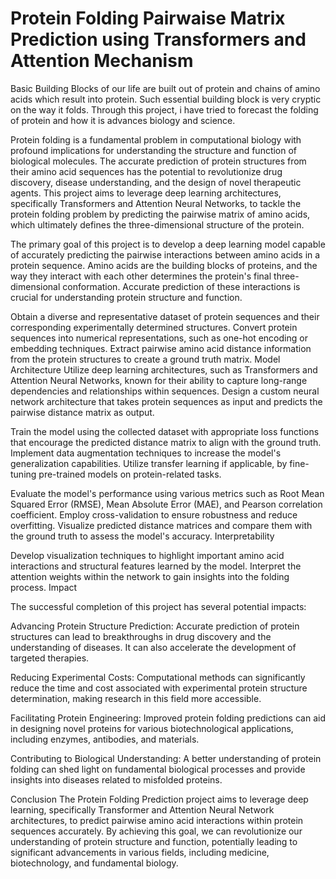 # Protein Folding Pairwaise Matrix Prediction using Transformers and Attention Mechanism
Basic Building Blocks of our life are built out of protein and chains of amino acids which result into protein. Such essential building block is very cryptic on the way it folds. Through this project, i have tried to forecast the folding of protein and how it is advances biology and science.


Protein folding is a fundamental problem in computational biology with profound implications for understanding the structure and function of biological molecules. The accurate prediction of protein structures from their amino acid sequences has the potential to revolutionize drug discovery, disease understanding, and the design of novel therapeutic agents. This project aims to leverage deep learning architectures, specifically Transformers and Attention Neural Networks, to tackle the protein folding problem by predicting the pairwise matrix of amino acids, which ultimately defines the three-dimensional structure of the protein.


The primary goal of this project is to develop a deep learning model capable of accurately predicting the pairwise interactions between amino acids in a protein sequence. Amino acids are the building blocks of proteins, and the way they interact with each other determines the protein's final three-dimensional conformation. Accurate prediction of these interactions is crucial for understanding protein structure and function.



Obtain a diverse and representative dataset of protein sequences and their corresponding experimentally determined structures.
Convert protein sequences into numerical representations, such as one-hot encoding or embedding techniques.
Extract pairwise amino acid distance information from the protein structures to create a ground truth matrix.
Model Architecture
Utilize deep learning architectures, such as Transformers and Attention Neural Networks, known for their ability to capture long-range dependencies and relationships within sequences.
Design a custom neural network architecture that takes protein sequences as input and predicts the pairwise distance matrix as output.

Train the model using the collected dataset with appropriate loss functions that encourage the predicted distance matrix to align with the ground truth.
Implement data augmentation techniques to increase the model's generalization capabilities.
Utilize transfer learning if applicable, by fine-tuning pre-trained models on protein-related tasks.

Evaluate the model's performance using various metrics such as Root Mean Squared Error (RMSE), Mean Absolute Error (MAE), and Pearson correlation coefficient.
Employ cross-validation to ensure robustness and reduce overfitting.
Visualize predicted distance matrices and compare them with the ground truth to assess the model's accuracy.
Interpretability

Develop visualization techniques to highlight important amino acid interactions and structural features learned by the model.
Interpret the attention weights within the network to gain insights into the folding process.
Impact

The successful completion of this project has several potential impacts:

Advancing Protein Structure Prediction: Accurate prediction of protein structures can lead to breakthroughs in drug discovery and the understanding of diseases. It can also accelerate the development of targeted therapies.

Reducing Experimental Costs: Computational methods can significantly reduce the time and cost associated with experimental protein structure determination, making research in this field more accessible.

Facilitating Protein Engineering: Improved protein folding predictions can aid in designing novel proteins for various biotechnological applications, including enzymes, antibodies, and materials.

Contributing to Biological Understanding: A better understanding of protein folding can shed light on fundamental biological processes and provide insights into diseases related to misfolded proteins.

Conclusion
The Protein Folding Prediction project aims to leverage deep learning, specifically Transformer and Attention Neural Network architectures, to predict pairwise amino acid interactions within protein sequences accurately. By achieving this goal, we can revolutionize our understanding of protein structure and function, potentially leading to significant advancements in various fields, including medicine, biotechnology, and fundamental biology.
